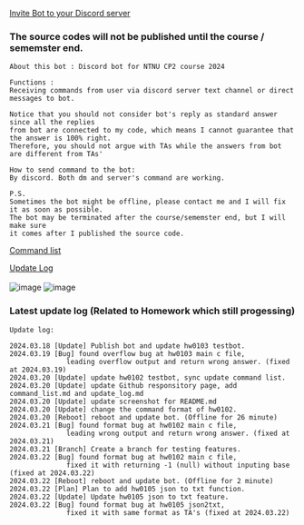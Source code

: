 [Invite Bot to your Discord server](https://discord.com/oauth2/authorize?client_id=1219295687204667433&permissions=8&scope=bot)<br>
### The source codes will not be published until the course / sememster end.
```
About this bot : Discord bot for NTNU CP2 course 2024

Functions :
Receiving commands from user via discord server text channel or direct messages to bot.

Notice that you should not consider bot's reply as standard answer since all the replies
from bot are connected to my code, which means I cannot guarantee that the answer is 100% right.
Therefore, you should not argue with TAs while the answers from bot are different from TAs'

How to send command to the bot:
By discord. Both dm and server's command are working.

P.S.
Sometimes the bot might be offline, please contact me and I will fix it as soon as possible.
The bot may be terminated after the course/sememster end, but I will make sure
it comes after I published the source code.
```
[Command list](https://github.com/NaoCoding/NTNU_CP2_2024_bot/blob/main/command_list.md) <br>

[Update Log](https://github.com/NaoCoding/NTNU_CP2_2024_bot/blob/main/Update_log.md)<br> <br>
![image](https://github.com/NaoCoding/NTNU_CP2_2024_bot/assets/86964895/d35af353-3e80-427c-8021-00e3b43aa7c9)
![image](https://github.com/NaoCoding/NTNU_CP2_2024_bot/assets/86964895/5b32c301-76cd-48b1-8bd4-c91c9cf0f1ad)


### Latest update log (Related to Homework which still progessing)
```
Update log:

2024.03.18 [Update] Publish bot and update hw0103 testbot.
2024.03.19 [Bug] found overflow bug at hw0103 main c file,
              leading overflow output and return wrong answer. (fixed at 2024.03.19)
2024.03.20 [Update] update hw0102 testbot, sync update command list.
2024.03.20 [Update] update Github responsitory page, add command_list.md and update_log.md
2024.03.20 [Update] update screenshot for README.md
2024.03.20 [Update] change the command format of hw0102.
2024.03.20 [Reboot] reboot and update bot. (Offline for 26 minute)
2024.03.21 [Bug] found format bug at hw0102 main c file,
              leading wrong output and return wrong answer. (fixed at 2024.03.21)
2024.03.21 [Branch] Create a branch for testing features.
2024.03.22 [Bug] found format bug at hw0102 main c file,
              fixed it with returning -1 (null) without inputing base (fixed at 2024.03.22)
2024.03.22 [Reboot] reboot and update bot. (Offline for 2 minute)
2024.03.22 [Plan] Plan to add hw0105 json to txt function.
2024.03.22 [Update] Update hw0105 json to txt feature.
2024.03.22 [Bug] found format bug at hw0105 json2txt,
              fixed it with same format as TA's (fixed at 2024.03.22)
```


